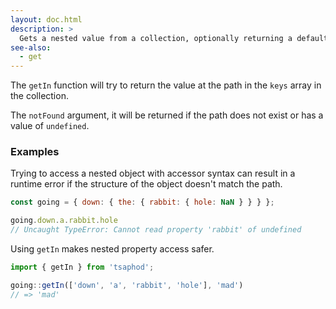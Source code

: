 ```yaml
---
layout: doc.html
description: >
  Gets a nested value from a collection, optionally returning a default value if the key is missing.
see-also:
  - get
---
```


The `getIn` function will try to return the value at the path in the `keys` array in the collection.

The `notFound` argument, it will be returned if the path does not exist or has a value of `undefined`.

### Examples
Trying to access a nested object with accessor syntax can result in a runtime error if the structure of the object doesn't match the path.

```js
const going = { down: { the: { rabbit: { hole: NaN } } } };

going.down.a.rabbit.hole
// Uncaught TypeError: Cannot read property 'rabbit' of undefined
```

Using `getIn` makes nested property access safer.

```js
import { getIn } from 'tsaphod';

going::getIn(['down', 'a', 'rabbit', 'hole'], 'mad')
// => 'mad'
```


